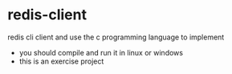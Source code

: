 # redis-client
redis cli client and use the c programming language to implement
- you should compile and run it in linux or windows
- this is an exercise project
